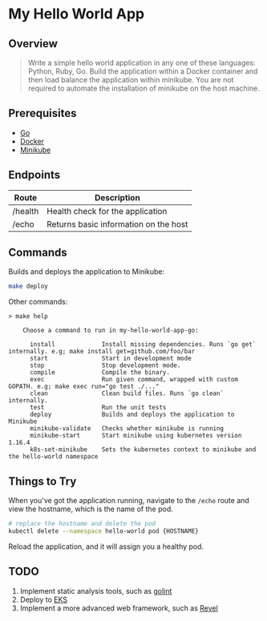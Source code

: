 # My Hello World App

## Overview

> Write a simple hello world application in any one of these languages: Python, Ruby, Go. Build the application within a Docker container and then load balance the application within minikube. You are not required to automate the installation of minikube on the host machine.

## Prerequisites

- [Go](https://golang.org/doc/install)
- [Docker](https://docs.docker.com/v17.09/engine/installation/) 
- [Minikube](https://kubernetes.io/docs/tasks/tools/install-minikube/)

## Endpoints

|  Route    | Description                               |
|-----------|-------------------------------------------|
| /health   | Health check for the application          |
| /echo     | Returns basic information on the host     |


## Commands

Builds and deploys the application to Minikube:

```sh
make deploy
```

Other commands:

```
> make help

    Choose a command to run in my-hello-world-app-go:

      install             Install missing dependencies. Runs `go get` internally. e.g; make install get=github.com/foo/bar
      start               Start in development mode
      stop                Stop development mode.
      compile             Compile the binary.
      exec                Run given command, wrapped with custom GOPATH. e.g; make exec run="go test ./..."
      clean               Clean build files. Runs `go clean` internally.
      test                Run the unit tests
      deploy              Builds and deploys the application to Minikube
      minikube-validate   Checks whether minikube is running
      minikube-start      Start minikube using kubernetes version 1.16.4
      k8s-set-minikube    Sets the kubernetes context to minikube and the hello-world namespace
```

## Things to Try

When you've got the application running, navigate to the `/echo` route and view the hostname, which is the name of the pod.

```sh
# replace the hostname and delete the pod
kubectl delete --namespace hello-world pod {HOSTNAME}
```

Reload the application, and it will assign you a healthy pod.

## TODO

1. Implement static analysis tools, such as [golint](https://github.com/golang/lint)
1. Deploy to [EKS](https://aws.amazon.com/eks/)
1. Implement a more advanced web framework, such as [Revel](http://revel.github.io/)